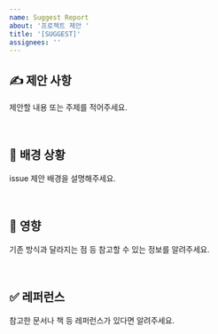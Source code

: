 ```yaml
---
name: Suggest Report
about: '프로젝트 제안 '
title: '[SUGGEST]'
assignees: ''
---
```


## ✍ 제안 사항

제안할 내용 또는 주제를 적어주세요.

<br>

## 🌵 배경 상황

issue 제안 배경을 설명해주세요.

<br>

## 🤔 영향

기존 방식과 달라지는 점 등 참고할 수 있는 정보를 알려주세요.

<br>

## ✅ 레퍼런스

참고한 문서나 책 등 레퍼런스가 있다면 알려주세요.
